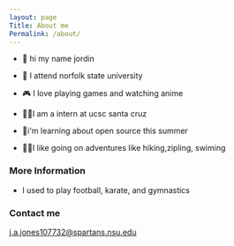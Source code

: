 ```yaml
---
layout: page
Title: About me
Permalink: /about/
---
```

- 👋 hi my name jordin

- 📕 I attend norfolk state university

- 🎮 I love playing games and watching anime

- 🧑‍🎓I am a intern at ucsc santa cruz

- 🌱i'm learning about open source this summer

- 🚴🏾I like going on adventures like hiking,zipling, swiming

### More Information
- I used to play football, karate, and gymnastics 

### Contact me

j.a.jones107732@spartans.nsu.edu
